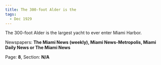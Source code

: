 ```yaml
---  
title: The 300-foot Alder is the  
tags:  
  - Dec 1929  
---  
```

  
The 300-foot Alder is the largest yacht to ever enter Miami Harbor.  
  
Newspapers: **The Miami News (weekly), Miami News-Metropolis, Miami Daily News or The Miami News**  
  
Page: **8**, Section: **N/A** 
